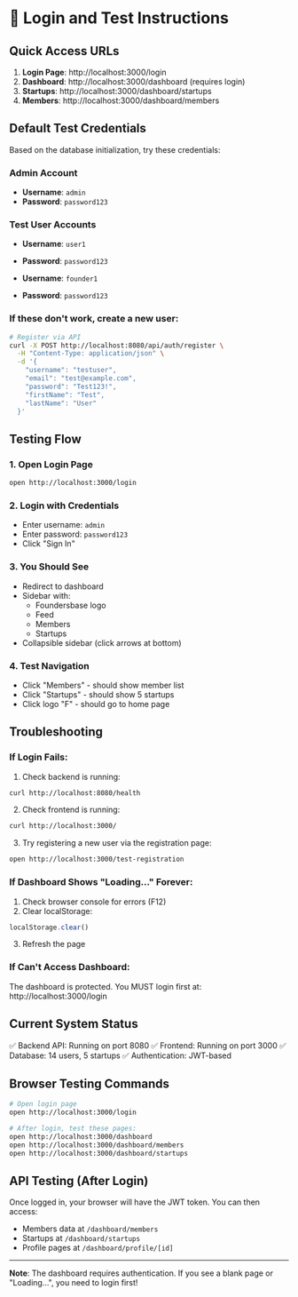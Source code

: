 # 🔐 Login and Test Instructions

## Quick Access URLs

1. **Login Page**: http://localhost:3000/login
2. **Dashboard**: http://localhost:3000/dashboard (requires login)
3. **Startups**: http://localhost:3000/dashboard/startups
4. **Members**: http://localhost:3000/dashboard/members

## Default Test Credentials

Based on the database initialization, try these credentials:

### Admin Account
- **Username**: `admin`
- **Password**: `password123`

### Test User Accounts
- **Username**: `user1`
- **Password**: `password123`

- **Username**: `founder1`
- **Password**: `password123`

### If these don't work, create a new user:

```bash
# Register via API
curl -X POST http://localhost:8080/api/auth/register \
  -H "Content-Type: application/json" \
  -d '{
    "username": "testuser",
    "email": "test@example.com",
    "password": "Test123!",
    "firstName": "Test",
    "lastName": "User"
  }'
```

## Testing Flow

### 1. Open Login Page
```bash
open http://localhost:3000/login
```

### 2. Login with Credentials
- Enter username: `admin`
- Enter password: `password123`
- Click "Sign In"

### 3. You Should See
- Redirect to dashboard
- Sidebar with:
  - Foundersbase logo
  - Feed
  - Members
  - Startups
- Collapsible sidebar (click arrows at bottom)

### 4. Test Navigation
- Click "Members" - should show member list
- Click "Startups" - should show 5 startups
- Click logo "F" - should go to home page

## Troubleshooting

### If Login Fails:
1. Check backend is running:
```bash
curl http://localhost:8080/health
```

2. Check frontend is running:
```bash
curl http://localhost:3000/
```

3. Try registering a new user via the registration page:
```bash
open http://localhost:3000/test-registration
```

### If Dashboard Shows "Loading..." Forever:
1. Check browser console for errors (F12)
2. Clear localStorage:
```javascript
localStorage.clear()
```
3. Refresh the page

### If Can't Access Dashboard:
The dashboard is protected. You MUST login first at:
http://localhost:3000/login

## Current System Status

✅ Backend API: Running on port 8080
✅ Frontend: Running on port 3000
✅ Database: 14 users, 5 startups
✅ Authentication: JWT-based

## Browser Testing Commands

```bash
# Open login page
open http://localhost:3000/login

# After login, test these pages:
open http://localhost:3000/dashboard
open http://localhost:3000/dashboard/members
open http://localhost:3000/dashboard/startups
```

## API Testing (After Login)

Once logged in, your browser will have the JWT token. You can then access:
- Members data at `/dashboard/members`
- Startups at `/dashboard/startups`
- Profile pages at `/dashboard/profile/[id]`

---

**Note**: The dashboard requires authentication. If you see a blank page or "Loading...", you need to login first!